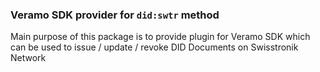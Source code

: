 ### Veramo SDK provider for `did:swtr` method

Main purpose of this package is to provide plugin for Veramo SDK which can be used to 
issue / update / revoke DID Documents on Swisstronik Network